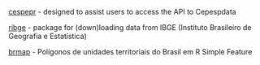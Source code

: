 [cespepr](https://github.com/Cepesp-Fgv/cepesp-r) - designed to assist users to access the API to Cepespdata

[ribge](https://github.com/tbrugz/ribge) - package for (down)loading data from IBGE (Instituto Brasileiro de Geografia e Estatística)

[brmap](https://github.com/italocegatta/brmap) - Polígonos de unidades territoriais do Brasil em R Simple Feature

